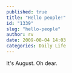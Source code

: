 ```yaml
---
published: true
title: "Hello people!"
id: "1339"
slug: "hello-people"
author: rv
date: 2009-08-04 14:03
categories: Daily Life
---
```

It's August. Oh dear.